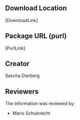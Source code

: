 ## Download Location

[DownloadLink]

## Package URL (purl)

[PurlLink]

## Creator

Sascha Dierberg

## Reviewers

The information was reviewed by:

* Mario Schuknecht